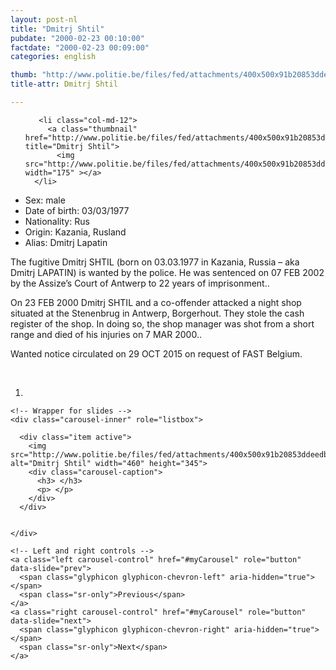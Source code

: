 ```yaml
---
layout: post-nl
title: "Dmitrj Shtil"
pubdate: "2000-02-23 00:10:00"
factdate: "2000-02-23 00:09:00"
categories: english

thumb: "http://www.politie.be/files/fed/attachments/400x500x91b20853ddeedb44036628fd2982f744_thumb.jpg.pagespeed.ic.UfORR3dfCo.jpg"
title-attr: Dmitrj Shtil

---
```


<div class="row">

  <div class="col-xs-6 col-md-4">
<ul class="row polaroids">

       <li class="col-md-12">  
         <a class="thumbnail" href="http://www.politie.be/files/fed/attachments/400x500x91b20853ddeedb44036628fd2982f744_thumb.jpg.pagespeed.ic.UfORR3dfCo.jpg" title="Dmitrj Shtil">
           <img src="http://www.politie.be/files/fed/attachments/400x500x91b20853ddeedb44036628fd2982f744_thumb.jpg.pagespeed.ic.UfORR3dfCo.jpg" width="175" ></a>
      </li>  

  </ul>

  
  </div>
  <div class="col-xs-12 col-md-8">
 
<ul>
<li>Sex: male</li>
<li>Date of birth: 03/03/1977</li>
<li>Nationality: Rus</li>
<li>Origin: Kazania, Rusland</li>
<li>Alias: Dmitrj Lapatin</li>
</ul> 


<p>The fugitive Dmitrj SHTIL (born on 03.03.1977 in Kazania, Russia – aka Dmitrj LAPATIN) is wanted by the police.
He was sentenced on 07 FEB 2002 by the Assize’s Court of Antwerp to 22 years of imprisonment..</p>
<p>On 23 FEB 2000 Dmitrj SHTIL and a co-offender attacked a night shop situated at the Stenenbrug in Antwerp, Borgerhout. They stole the cash register of the shop. In doing so, the shop manager was shot from a short range and died of his injuries on 7 MAR 2000..</p>
<p>Wanted notice circulated on 29 OCT 2015 on request of FAST Belgium.
</p>

<!-- SLIDER -->
<div class="container"  class="col-xs-12 col-md-12">
  <br>
  <div id="myCarousel" class="carousel slide" data-ride="carousel">
    <!-- Indicators -->
    <ol class="carousel-indicators">
      <li data-target="#myCarousel" data-slide-to="0" class="active"></li>
    </ol>

    <!-- Wrapper for slides -->
    <div class="carousel-inner" role="listbox">

      <div class="item active">
        <img src="http://www.politie.be/files/fed/attachments/400x500x91b20853ddeedb44036628fd2982f744_thumb.jpg.pagespeed.ic.UfORR3dfCo.jpg" alt="Dmitrj Shtil" width="460" height="345">
        <div class="carousel-caption">
          <h3> </h3>
          <p> </p>
        </div>
      </div>

  
    </div>

    <!-- Left and right controls -->
    <a class="left carousel-control" href="#myCarousel" role="button" data-slide="prev">
      <span class="glyphicon glyphicon-chevron-left" aria-hidden="true"></span>
      <span class="sr-only">Previous</span>
    </a>
    <a class="right carousel-control" href="#myCarousel" role="button" data-slide="next">
      <span class="glyphicon glyphicon-chevron-right" aria-hidden="true"></span>
      <span class="sr-only">Next</span>
    </a>
  </div>
</div>

  <link rel="stylesheet" href="http://maxcdn.bootstrapcdn.com/bootstrap/3.3.5/css/bootstrap.min.css">
  <script src="https://ajax.googleapis.com/ajax/libs/jquery/1.11.3/jquery.min.js"></script>
  <script src="http://maxcdn.bootstrapcdn.com/bootstrap/3.3.5/js/bootstrap.min.js"></script>
  <!-- SLIDER -->
  
</div>


</div>

